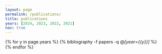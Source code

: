 ```yaml
---
layout: page
permalink: /publications/
title: publications
years: [2024, 2023, 2022, 2021]
nav: true
---
```


<!-- _pages/publications.md -->
<div class="publications">

{% for y in page.years %}
  {% bibliography -f papers -q @*[year={{y}}]* %}
{% endfor %}

</div>
